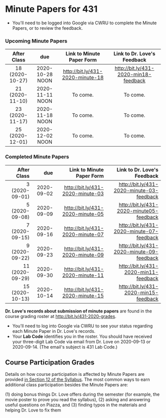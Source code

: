 # Minute Papers for 431

- You'll need to be logged into Google via CWRU to complete the Minute Papers, or to review the feedback.

### Upcoming Minute Papers

After Class | due | Link to Minute Paper Form | Link to Dr. Love's Feedback
:----------: | :------: | :--------: | :----------:
18 (2020-10-27) | 2020-10-28 NOON | http://bit.ly/431-2020-minute-18 | http://bit.ly/431-2020-min18-feedback
21 (2020-11-10) | 2020-11-11 NOON | To come. | To come.
23 (2020-11-17) | 2020-11-18 NOON | To come. | To come.
25 (2020-12-01) | 2020-12-02 NOON | To come. | To come.

### Completed Minute Papers

After Class | due | Link to Minute Paper Form | Link to Dr. Love's Feedback
----------: | ------: | --------: | ----------:
3 (2020-09-01) | 2020-09-02 | http://bit.ly/431-2020-minute-03 | http://bit.ly/431-2020-minute-03-feedback
5 (2020-09-08) | 2020-09-09 | http://bit.ly/431-2020-minute-05 | http://bit.ly/431-2020-minute05-feedback
7 (2020-09-15) | 2020-09-16 | http://bit.ly/431-2020-minute-07 | http://bit.ly/431-2020-minute-07-feedback
9 (2020-09-22) | 2020-09-23 | http://bit.ly/431-2020-minute-09 | http://bit.ly/431-2020-minute-09-feedback
11 (2020-09-29) | 2020-09-30 | http://bit.ly/431-2020-minute-11 | http://bit.ly/431-2020-min11-feedback
15 (2020-10-13) | 2020-10-14 | http://bit.ly/431-2020-minute-15 | http://bit.ly/431-2020-min15-feedback

**Dr. Love's records about submission of minute papers** are found in the course grading roster at http://bit.ly/431-2020-grades. 

- You'll need to log into Google via CWRU to see your status regarding each Minute Paper in Dr. Love's records. 
- Your **Lab Code** identifies you in the roster. You should have received your three-digit Lab Code via email from Dr. Love on 2020-09-13 or 2020-09-14. (The email's subject is 431 Lab Code.) 

## Course Participation Grades

Details on how course participation is affected by Minute Papers are provided [in Section 12 of the Syllabus](https://thomaselove.github.io/431-2020-syllabus/deliverables-assignments.html#minute-papers-and-class-participation). The most common ways to earn additional class participation besides the Minute Papers are:

(1) doing bonus things Dr. Love offers during the semester (for example, the movie poster to prove you read the syllabus), 
(2) asking and answering useful questions on Piazza, and 
(3) finding typos in the materials and helping Dr. Love to fix them

